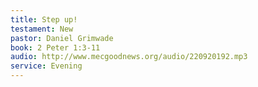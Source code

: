 ```yaml
---
title: Step up!
testament: New
pastor: Daniel Grimwade
book: 2 Peter 1:3-11
audio: http://www.mecgoodnews.org/audio/220920192.mp3
service: Evening
---
```

